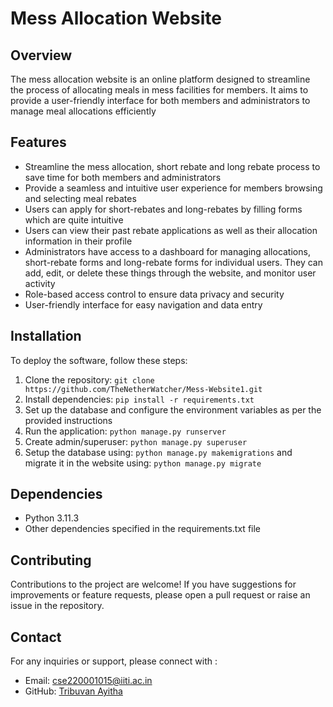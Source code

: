 # Mess Allocation Website

## Overview
The mess allocation website is an online platform designed to streamline the process of allocating meals in mess facilities for members. It aims to provide a user-friendly interface for both members and administrators to manage meal allocations efficiently

## Features
- Streamline the mess allocation, short rebate and long rebate process to save time for both members and administrators
- Provide a seamless and intuitive user experience for members browsing and selecting meal rebates
- Users can apply for short-rebates and long-rebates by filling forms which are quite intuitive
- Users can view their past rebate applications as well as their allocation information in their profile
- Administrators have access to a dashboard for managing allocations, short-rebate forms and long-rebate forms for individual users. They can add, edit, or delete these things through the website, and monitor user activity 
- Role-based access control to ensure data privacy and security
- User-friendly interface for easy navigation and data entry

## Installation
To deploy the software, follow these steps:

1. Clone the repository: `git clone https://github.com/TheNetherWatcher/Mess-Website1.git`
2. Install dependencies: `pip install -r requirements.txt`
3. Set up the database and configure the environment variables as per the provided instructions
4. Run the application: `python manage.py runserver`
5. Create admin/superuser: `python manage.py superuser`
6. Setup the database using: `python manage.py makemigrations` and migrate it in the website using: `python manage.py migrate` 

## Dependencies
- Python 3.11.3
- Other dependencies specified in the requirements.txt file

<!-- ## Documentation
- Here is the [Documentation](https://1drv.ms/w/s!Amd1wyLTMfRdhnaWVyEFGFfLGyJG?e=Fz5zaj) of the software(not finished yet, but working on it) -->

## Contributing
Contributions to the project are welcome! If you have suggestions for improvements or feature requests, please open a pull request or raise an issue in the repository.

## Contact
For any inquiries or support, please connect with :
- Email: cse220001015@iiti.ac.in
- GitHub: [Tribuvan Ayitha](https://github.com/atribuvan)
